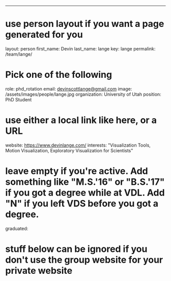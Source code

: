 ---
# use person layout if you want a page generated for you
layout: person
first_name: Devin
last_name: lange
key: lange
permalink: /team/lange/
# Pick one of the following
role: phd_rotation
email: devinscottlange@gmail.com
image: /assets/images/people/lange.jpg
organization: University of Utah
position: PhD Student
# use either a local link like here, or a URL
website: https://www.devinlange.com/
interests: "Visualization Tools, Motion Visualization, Exploratory Visualization for Scientists"
#  leave empty if you're active. Add something like "M.S.'16" or "B.S.'17" if you got a degree while at VDL. Add "N" if you left VDS before you got a degree.
graduated: 

# stuff below can be ignored if you don't use the group website for your private website
